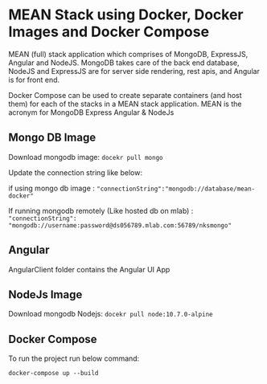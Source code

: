 # MEAN Stack using Docker, Docker Images and Docker Compose

MEAN (full) stack application which comprises of MongoDB, ExpressJS, Angular and NodeJS. MongoDB takes care of the back end database, NodeJS and ExpressJS are for server side rendering, rest apis, and Angular is for front end.

Docker Compose can be used to create separate containers (and host them) for each of the stacks in a MEAN stack application. MEAN is the acronym for MongoDB Express Angular & NodeJs

## Mongo DB Image

Download mongodb image: `docekr pull mongo`

Update the connection string like below:

if using mongo db image :
`"connectionString":"mongodb://database/mean-docker"`

If running mongodb remotely (Like hosted db on mlab) :
`"connectionString": "mongodb://username:password@ds056789.mlab.com:56789/nksmongo"`

## Angular

AngularClient folder contains the Angular UI App

## NodeJs Image

Download mongodb Nodejs: `docekr pull node:10.7.0-alpine`

## Docker Compose

To run the project run below command:

`docker-compose up --build`
